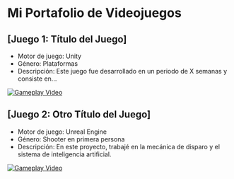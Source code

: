 # Mi Portafolio de Videojuegos

## [Juego 1: Título del Juego]
- Motor de juego: Unity
- Género: Plataformas
- Descripción: Este juego fue desarrollado en un periodo de X semanas y consiste en...

[![Gameplay Video](https://img.youtube.com/vi/VIDEO_ID_1/0.jpg)](https://www.youtube.com/watch?v=VIDEO_ID_1)

## [Juego 2: Otro Título del Juego]
- Motor de juego: Unreal Engine
- Género: Shooter en primera persona
- Descripción: En este proyecto, trabajé en la mecánica de disparo y el sistema de inteligencia artificial.

[![Gameplay Video](https://img.youtube.com/vi/VIDEO_ID_2/0.jpg)](https://www.youtube.com/watch?v=VIDEO_ID_2)
